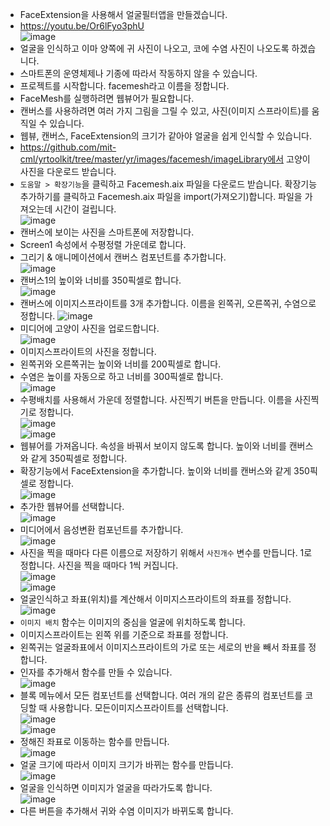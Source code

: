 * FaceExtension을 사용해서 얼굴필터앱을 만들겠습니다.
* https://youtu.be/Or6lFyo3phU   
![image](https://github.com/itple-sw/appinventer/assets/76088532/68c8b573-a8ad-40ee-b64d-c34c81bba936)
* 얼굴을 인식하고 이마 양쪽에 귀 사진이 나오고, 코에 수염 사진이 나오도록 하겠습니다.
* 스마트폰의 운영체제나 기종에 따라서 작동하지 않을 수 있습니다.
* 프로젝트를 시작합니다. facemesh라고 이름을 정합니다.
* FaceMesh를 실행하려면 웹뷰어가 필요합니다.
* 캔버스를 사용하려면 여러 가지 그림을 그릴 수 있고, 사진(이미지 스프라이트)를 움직일 수 있습니다.
* 웹뷰, 캔버스, FaceExtension의 크기가 같아야 얼굴을 쉽게 인식할 수 있습니다.
* https://github.com/mit-cml/yrtoolkit/tree/master/yr/images/facemesh/imageLibrary에서 고양이 사진을 다운로드 받습니다.
* ```도움말 > 확장기능```을 클릭하고 Facemesh.aix 파일을 다운로드 받습니다. 확장기능 추가하기를 클릭하고 Facemesh.aix 파일을 import(가져오기)합니다. 파일을 가져오는데 시간이 걸립니다.   
![image](https://github.com/itple-sw/appinventer/assets/76088532/c7a7edb8-528b-48e7-9b8d-61364d650302)
* 캔버스에 보이는 사진을 스마트폰에 저장합니다.
* Screen1 속성에서 수평정렬 가운데로 합니다.
* 그리기 & 애니메이션에서 캔버스 컴포넌트를 추가합니다.   
![image](https://github.com/itple-sw/appinventer/assets/76088532/5f13c688-7bb7-4f7a-abb6-07107cc375cd)
* 캔버스1의 높이와 너비를 350픽셀로 합니다.   
![image](https://github.com/itple-sw/appinventer/assets/76088532/0daea1dc-75b4-44e0-9caa-2acb90ac018f)
* 캔버스에 이미지스프라이트를 3개 추가합니다. 이름을 왼쪽귀, 오른쪽귀, 수염으로 정합니다.
![image](https://github.com/itple-sw/appinventer/assets/76088532/97859295-7429-46a1-b5e1-48c70e420bdd)
* 미디어에 고양이 사진을 업로드합니다.   
![image](https://github.com/itple-sw/appinventer/assets/76088532/a89016a3-f1bd-41ad-9746-62423497df50)
* 이미지스프라이트의 사진을 정합니다.
* 왼쪽귀와 오른쪽귀는 높이와 너비를 200픽셀로 합니다.
* 수염은 높이를 자동으로 하고 너비를 300픽셀로 합니다.   
![image](https://github.com/itple-sw/appinventer/assets/76088532/e6b1ee9b-7889-438f-9985-9ce9cd2542d6)
* 수평배치를 사용해서 가운데 정렬합니다. 사진찍기 버튼을 만듭니다. 이름을 사진찍기로 정합니다.   
![image](https://github.com/itple-sw/appinventer/assets/76088532/66624141-f6d9-4681-bc79-c11974086c67)   
![image](https://github.com/itple-sw/appinventer/assets/76088532/b9aac4a5-4de5-47e7-a277-72c97cf487eb)
* 웹뷰어를 가져옵니다. 속성을 바꿔서 보이지 않도록 합니다. 높이와 너비를 캔버스와 같게 350픽셀로 정합니다.
* 확장기능에서 FaceExtension을 추가합니다. 높이와 너비를 캔버스와 같게 350픽셀로 정합니다.  
![image](https://github.com/itple-sw/appinventer/assets/76088532/96168f1a-a05a-4b0d-97a4-8ae901052305)
* 추가한 웹뷰어를 선택합니다.   
![image](https://github.com/itple-sw/appinventer/assets/76088532/d41a7635-892a-4ee7-bc46-b24fe2debb1d)
* 미디어에서 음성변환 컴포넌트를 추가합니다.   
![image](https://github.com/itple-sw/appinventer/assets/76088532/9ef952f1-bc9a-4286-8dd0-2ede1671bfac)
* 사진을 찍을 때마다 다른 이름으로 저장하기 위해서 ```사진개수``` 변수를 만듭니다. 1로 정합니다. 사진을 찍을 때마다 1씩 커집니다.   
![image](https://github.com/itple-sw/appinventer/assets/76088532/c6198fdd-73ba-497d-b8a2-dbdc8112cd4a)   
![image](https://github.com/itple-sw/appinventer/assets/76088532/db0233aa-ca0d-4be2-9fcf-4496f3191c26)
* 얼굴인식하고 좌표(위치)를 계산해서 이미지스프라이트의 좌표를 정합니다.   
![image](https://github.com/itple-sw/appinventer/assets/76088532/8153052e-9df7-42b5-93e1-c6b35834d58a)
* ```이미지 배치``` 함수는 이미지의 중심을 얼굴에 위치하도록 합니다.
* 이미지스프라이트는 왼쪽 위를 기준으로 좌표를 정합니다.
* 왼쪽귀는 얼굴좌표에서 이미지스프라이트의 가로 또는 세로의 반을 빼서 좌표를 정합니다.
* 인자를 추가해서 함수를 만들 수 있습니다.   
![image](https://github.com/itple-sw/appinventer/assets/76088532/20b6ff55-5d16-497e-a8e3-0590b858c7d0)
* 블록 메뉴에서 모든 컴포넌트를 선택합니다. 여러 개의 같은 종류의 컴포넌트를 코딩할 때 사용합니다. 모든이미지스프라이트를 선택합니다.   
![image](https://github.com/itple-sw/appinventer/assets/76088532/d4661a83-6e15-422e-979f-0c7606f6a3d7)   
![image](https://github.com/itple-sw/appinventer/assets/76088532/a2c09d18-000e-4f2e-adfd-5b16c013290a)
* 정해진 좌표로 이동하는 함수를 만듭니다.   
![image](https://github.com/itple-sw/appinventer/assets/76088532/9b54eafe-4c9f-4f2f-bb48-0a85b659f15e)
* 얼굴 크기에 따라서 이미지 크기가 바뀌는 함수를 만듭니다.   
![image](https://github.com/itple-sw/appinventer/assets/76088532/5f90ca67-98c7-4125-a74c-0710bfae5d4a)
* 얼굴을 인식하면 이미지가 얼굴을 따라가도록 합니다.   
![image](https://github.com/itple-sw/appinventer/assets/76088532/fbb2bc8a-9012-442e-83d6-3fd6ed8e8b32)
* 다른 버튼을 추가해서 귀와 수염 이미지가 바뀌도록 합니다.
















